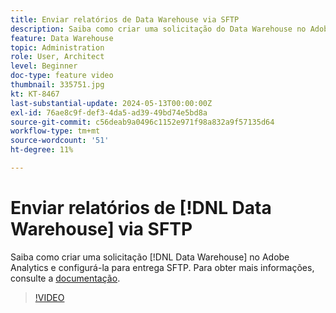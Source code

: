 ```yaml
---
title: Enviar relatórios de Data Warehouse via SFTP
description: Saiba como criar uma solicitação do Data Warehouse no Adobe Analytics e configurá-la para entrega SFTP.
feature: Data Warehouse
topic: Administration
role: User, Architect
level: Beginner
doc-type: feature video
thumbnail: 335751.jpg
kt: KT-8467
last-substantial-update: 2024-05-13T00:00:00Z
exl-id: 76ae8c9f-def3-4da5-ad39-49bd74e5bd8a
source-git-commit: c56deab9a0496c1152e971f98a832a9f57135d64
workflow-type: tm+mt
source-wordcount: '51'
ht-degree: 11%

---
```


# Enviar relatórios de [!DNL Data Warehouse] via SFTP

Saiba como criar uma solicitação [!DNL Data Warehouse] no Adobe Analytics e configurá-la para entrega SFTP. Para obter mais informações, consulte a [documentação](https://experienceleague.adobe.com/pt-br/docs/analytics/export/ftp-and-sftp/secure-file-transfer-protocol/ftp-sftp-dw).

>[!VIDEO](https://video.tv.adobe.com/v/335751/?quality=12&learn=on)
